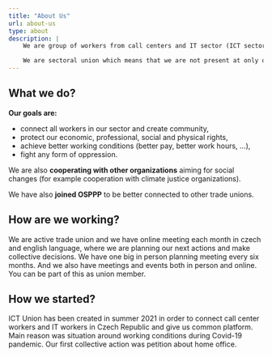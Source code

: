 ```yaml
---
title: "About Us"
url: about-us
type: about
description: |
    We are group of workers from call centers and IT sector (ICT sector) in Czech Republic. We are meeting together to discuss our working conditions, think about ways to improve them and support each other in doing so.

    We are sectoral union which means that we are not present at only one single workplace. We are instead connecting all workers from ICT sector as individuals and also as whole workplaces. Our members are anyone from testers, programmers, to call center and back office workers and many more.
---
```


## What we do?

**Our goals are:**

- connect all workers in our sector and create community,
- protect our economic, professional, social and physical rights,
- achieve better working conditions (better pay, better work hours, ...),
- fight any form of oppression.

We are also **cooperating with other organizations** aiming for social changes (for example cooperation with climate justice organizations).

We have also **joined OSPPP** to be better connected to other trade unions.

## How are we working?

We are active trade union and we have online meeting each month in czech and english language, where we are planning our next actions and make collective decisions. We have one big in person planning meeting every six months. And we also have meetings and events both in person and online. You can be part of this as union member.

## How we started?

ICT Union has been created in summer 2021 in order to connect call center workers and IT workers in Czech Republic and give us common platform. Main reason was situation around working conditions during Covid-19 pandemic. Our first collective action was petition about home office.
